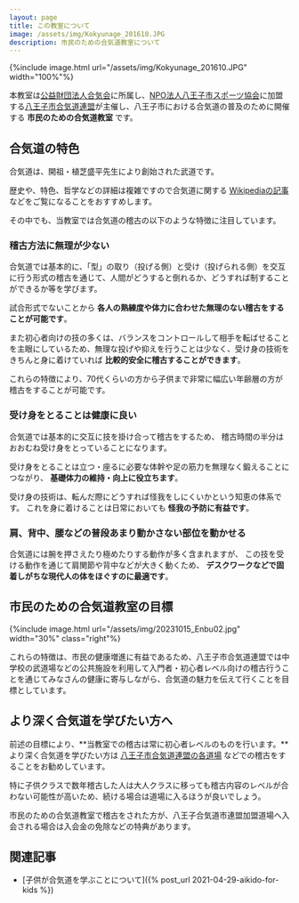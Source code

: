 ```yaml
---
layout: page
title: この教室について
image: /assets/img/Kokyunage_201610.JPG
description: 市民のための合気道教室について
---
```


{%include image.html url="/assets/img/Kokyunage_201610.JPG" width="100%"%}

[八王子市合気道連盟]:https://sites.google.com/view/hachioji-aikido/home
本教室は[公益財団法人合気会](http://www.aikikai.or.jp/)に所属し、[NPO法人八王子市スポーツ協会](https://www.8spokyo.com/)に加盟する[八王子市合気道連盟]が主催し、八王子市における合気道の普及のために開催する **市民のための合気道教室** です。

## 合気道の特色

合気道は、開祖・植芝盛平先生により創始された武道です。

歴史や、特色、哲学などの詳細は複雑ですので合気道に関する [Wikipediaの記事](https://ja.wikipedia.org/wiki/%E5%90%88%E6%B0%97%E9%81%93) などをご覧になることをおすすめします。<br />

その中でも、当教室では合気道の稽古の以下のような特徴に注目しています。

### 稽古方法に無理が少ない

合気道では基本的に、「型」の取り（投げる側）と受け（投げられる側）を交互に行う形式の稽古を通じて、人間がどうすると倒れるか、どうすれば制することができるか等を学びます。

試合形式でないことから **各人の熟練度や体力に合わせた無理のない稽古をすることが可能です**。

また初心者向けの技の多くは、バランスをコントロールして相手を転ばせることを主眼にしているため、無理な投げや抑えを行うことは少なく、受け身の技術をきちんと身に着けていれば **比較的安全に稽古することができます**。

これらの特徴により、70代くらいの方から子供まで非常に幅広い年齢層の方が稽古をすることが可能です。

### 受け身をとることは健康に良い

合気道では基本的に交互に技を掛け合って稽古をするため、
稽古時間の半分はおおむね受け身をとっていることになります。

受け身をとることは立つ・座るに必要な体幹や足の筋力を無理なく鍛えることにつながり、
**基礎体力の維持・向上に役立ちます**。

受け身の技術は、転んだ際にどうすれば怪我をしにくいかという知恵の体系です。
これを身に着けることは日常においても **怪我の予防に有益です**。

### 肩、背中、腰などの普段あまり動かさない部位を動かせる

合気道には腕を押さえたり極めたりする動作が多く含まれますが、
この技を受ける動作を通じて肩関節や背中などが大きく動くため、
**デスクワークなどで固着しがちな現代人の体をほぐすのに最適です**。

## 市民のための合気道教室の目標

{%include image.html url="/assets/img/20231015_Enbu02.jpg" width="30%" class="right"%}

これらの特徴は、市民の健康増進に有益であるため、八王子市合気道連盟では中学校の武道場などの公共施設を利用して入門者・初心者レベル向けの稽古行うことを通じてみなさんの健康に寄与しながら、合気道の魅力を伝えて行くことを目標としています。

## より深く合気道を学びたい方へ

前述の目標により、**当教室での稽古は常に初心者レベルのものを行います。**より深く合気道を学びたい方は [八王子市合気道連盟の各道場](dojo.html) などでの稽古をすることをお勧めしています。

特に子供クラスで数年稽古した人は大人クラスに移っても稽古内容のレベルが合わない可能性が高いため、続ける場合は道場に入るほうが良いでしょう。

市民のための合気道教室で稽古をされた方が、八王子合気道市連盟加盟道場へ入会される場合は入会金の免除などの特典があります。

## 関連記事

* [子供が合気道を学ぶことについて]({% post_url 2021-04-29-aikido-for-kids %})
